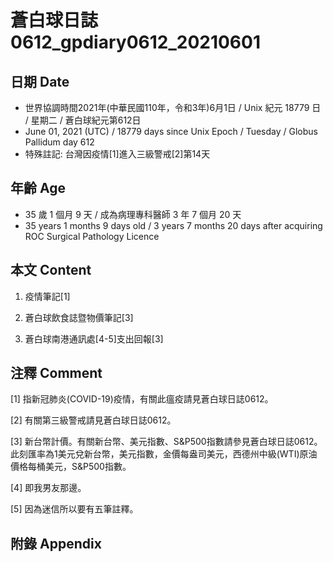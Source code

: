[_metadata_:encoding]: - "utf-8"
[_metadata_:language]: - "zh-Hant-TW"
[_metadata_:fileformat]: - "markdown"
[_metadata_:MIME_type]: - "text/plain"
[_metadata_:markdown_version]: - "commonmark version 0.29"
[_metadata_:markdown_spec]: - "https://spec.commonmark.org/0.29/"

# 蒼白球日誌0612_gpdiary0612_20210601 #

## 日期 Date ##

* 世界協調時間2021年(中華民國110年，令和3年)6月1日 / Unix 紀元 18779 日 / 星期二 / 蒼白球紀元第612日
* June 01, 2021 (UTC) / 18779 days since Unix Epoch / Tuesday / Globus Pallidum day 612
* 特殊註記: 台灣因疫情[1]進入三級警戒[2]第14天

## 年齡 Age ##

* 35 歲 1 個月 9 天 / 成為病理專科醫師 3 年 7 個月 20 天
* 35 years 1 months 9 days old / 3 years 7 months 20 days after acquiring ROC Surgical Pathology Licence

## 本文 Content ##

1. 疫情筆記[1]

    
2. 蒼白球飲食誌暨物價筆記[3]

    
3. 蒼白球南港通訊處[4-5]支出回報[3]

    

## 注釋 Comment ##

[1] 指新冠肺炎(COVID-19)疫情，有關此瘟疫請見蒼白球日誌0612。


[2] 有關第三級警戒請見蒼白球日誌0612。


[3] 新台幣計價。有關新台幣、美元指數、S&P500指數請參見蒼白球日誌0612。此刻匯率為1美元兌新台幣，美元指數，金價每盎司美元，西德州中級(WTI)原油價格每桶美元，S&P500指數。


[4] 即我男友那邊。


[5] 因為迷信所以要有五筆註釋。



## 附錄 Appendix ##

